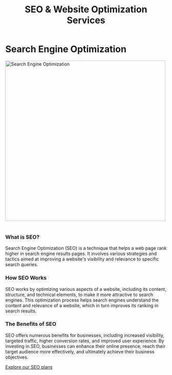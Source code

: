 ﻿---
layout: ../../../layouts/ServiceLayout.astro
title: "SEO & Website Optimization Services"
faqtitle1: "Why is SEO important for my website?"
faqtext1: "SEO is crucial for ensuring that your website ranks well in search engine results, making it more visible to potential visitors. It helps improve your site's visibility, drive organic traffic, and increase conversion rates."

faqtitle2: "What factors contribute to the costs of SEO services?"
faqtext2: "The costs of SEO services can vary depending on factors such as the competitiveness of your industry, the complexity of your website, and the scope of services required. Factors like keyword research, content creation, technical optimization, and ongoing monitoring and adjustments all contribute to the overall cost."

faqtitle3: "How can SEO help my business grow?"
faqtext3: "SEO can help your business grow by increasing your online visibility, driving targeted traffic to your website, and improving your website's usability and user experience. With improved visibility and traffic, you have a greater opportunity to generate leads, increase sales, and achieve your business goals."

---

# Search Engine Optimization

<img src="/assets/img/service/charity-search-engine-optimisation.png" alt="Search Engine Optimization" style="width: 500px"><br><br>

### What is SEO?

Search Engine Optimization (SEO) is a technique that helps a web page rank higher in search engine results pages. It involves various strategies and tactics aimed at improving a website's visibility and relevance to specific search queries.

### How SEO Works

SEO works by optimizing various aspects of a website, including its content, structure, and technical elements, to make it more attractive to search engines. This optimization process helps search engines understand the content and relevance of a website, which in turn improves its ranking in search results.

### The Benefits of SEO

SEO offers numerous benefits for businesses, including increased visibility, targeted traffic, higher conversion rates, and improved user experience. By investing in SEO, businesses can enhance their online presence, reach their target audience more effectively, and ultimately achieve their business objectives.

[Explore our SEO plans](../contact)
